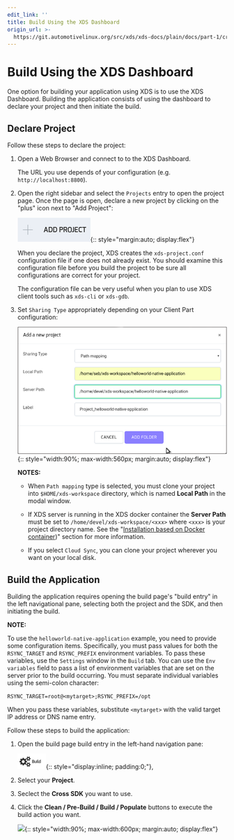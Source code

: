 ```yaml
---
edit_link: ''
title: Build Using the XDS Dashboard
origin_url: >-
  https://git.automotivelinux.org/src/xds/xds-docs/plain/docs/part-1/create-app-build-dashboard.md?h=icefish
---
```


<!-- WARNING: This file is generated by fetch_docs.js using /home/boron/Documents/AGL/docs-webtemplate/site/_data/tocs/devguides/icefish/xds-docs-guides-devguides-book.yml -->

# Build Using the XDS Dashboard

One option for building your application using XDS is to use
the XDS Dashboard.
Building the application consists of using the dashboard
to declare your project and then initiate the build.

## Declare Project

Follow these steps to declare the project:

1. Open a Web Browser and connect to to the XDS Dashboard.

   The URL you use depends of your configuration (e.g. `http://localhost:8800`).

2. Open the right sidebar and select the `Projects` entry to open the
   project page.
   Once the page is open, declare a new project by clicking on the
   "plus" icon next to "Add Project":

   ![](./pictures/xds-dashboard-icon-2.png){:: style="margin:auto; display:flex"}

   When you declare the project, XDS creates the `xds-project.conf`
   configuration file if one does not already exist.
   You should examine this configuration file before you build the
   project to be sure all configurations are correct for your project.

   The configuration file can be very useful when you plan to use
   XDS client tools such as `xds-cli` or `xds-gdb`.

   <!-- pagebreak -->

3. Set `Sharing Type` appropriately depending on your Client Part
   configuration:

   ![](./pictures/xds-dashboard-prj-1.png){:: style="width:90%; max-width:560px; margin:auto; display:flex"}

   <!-- section-note -->
   **NOTES:**

   - When `Path mapping` type is selected, you must clone your project into
     `$HOME/xds-workspace` directory, which is named **Local Path** in the modal window.

   - If XDS server is running in the XDS docker container
     the **Server Path** must be set to `/home/devel/xds-workspace/<xxx>`
     where `<xxx>` is your project directory name.
     See the "[Installation based on Docker container](server-part.html#docker-container))"
     section for more information.

   - If you select `Cloud Sync`, you can clone your project wherever you want on
     your local disk.
   <!-- end-section-note -->

## Build the Application

Building the application requires opening the build page's "build entry" in the
left navigational pane, selecting both the project and the SDK, and
then initiating the build.

<!-- section-note -->
**NOTE:**

To use the `helloworld-native-application` example, you need to provide
some configuration items.
Specifically, you must pass values for both the
`RSYNC_TARGET` and `RSYNC_PREFIX` environment variables.
To pass these variables, use the `Settings` window in the `Build` tab.
You can use the `Env variables` field to pass a list of environment variables
that are set on the server prior to the build occurring.
You must separate individual variables using the semi-colon character:

```
RSYNC_TARGET=root@<mytarget>;RSYNC_PREFIX=/opt
```

When you pass these variables, substitute `<mytarget>` with the valid
target IP address or DNS name entry.
<!-- end-section-note -->

Follow these steps to build the application:

1. Open the build page build entry in the left-hand navigation pane:

   ![](./pictures/xds-dashboard-icon-3.png){:: style="display:inline; padding:0;"},

2. Select your **Project**.

3. Seclect the **Cross SDK** you want to use.

4. Click the **Clean / Pre-Build / Build / Populate** buttons to execute
   the build action you want.

   ![](./pictures/xds-dashboard-prj-2.png){:: style="width:90%; max-width:600px; margin:auto; display:flex"}
